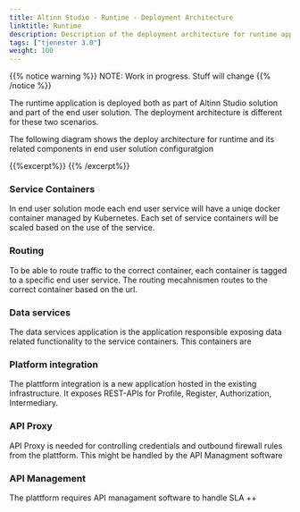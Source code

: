 ```yaml
---
title: Altinn Studio - Runtime - Deployment Architecture
linktitle: Runtime
description: Description of the deployment architecture for runtime application
tags: ["tjenester 3.0"]
weight: 100
---
```

{{% notice warning %}}
NOTE: Work in progress. Stuff will change
{{% /notice %}}

The runtime application is deployed both as part of Altinn Studio solution and part
of the end user solution. The deployment architecture is different for these two scenarios.

The following diagram shows the deploy architecture for runtime and its related components in end user solution configuratgion

{{%excerpt%}}
<object data="/documentation/runtime/architecture/deployment/RunTime_deployment_Architecture.svg" type="image/svg+xml" style="width: 100%;"></object>
{{% /excerpt%}}

### Service Containers
In end user solution mode each end user service will have a uniqe docker container managed by Kubernetes. 
Each set of service containers will be scaled based on the use of the service.

### Routing
To be able to route traffic to the correct container, each container is tagged to a specific end user service.
The routing mecahnismen routes to the correct container based on the url.

### Data services
The data services application is the application responsible exposing data related functionality to the service containers.
This containers are 

### Platform integration
The plattform integration is a new application hosted in the existing infrastructure. It exposes REST-APIs
for Profile, Register, Authorization, Intermediary.

### API Proxy
API Proxy is needed for controlling credentials and outbound firewall rules from the plattform. 
This might be handled by the API Managment software

### API Management
The plattform requires API managament software to handle SLA ++



